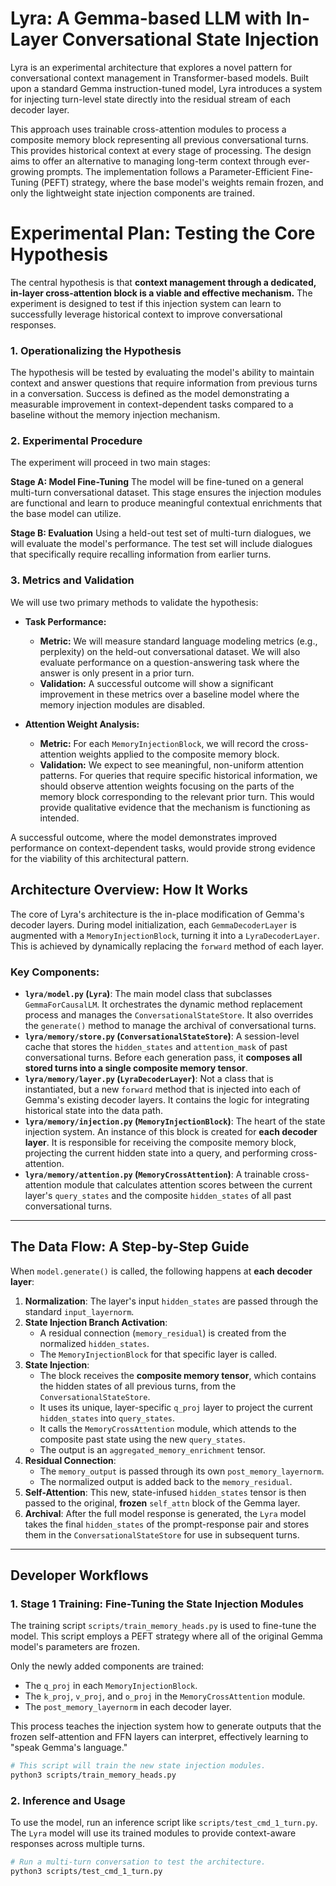 # Lyra: A Gemma-based LLM with In-Layer Conversational State Injection

Lyra is an experimental architecture that explores a novel pattern for conversational context management in Transformer-based models. Built upon a standard Gemma instruction-tuned model, Lyra introduces a system for injecting turn-level state directly into the residual stream of each decoder layer.

This approach uses trainable cross-attention modules to process a composite memory block representing all previous conversational turns. This provides historical context at every stage of processing. The design aims to offer an alternative to managing long-term context through ever-growing prompts. The implementation follows a Parameter-Efficient Fine-Tuning (PEFT) strategy, where the base model's weights remain frozen, and only the lightweight state injection components are trained.

# Experimental Plan: Testing the Core Hypothesis

The central hypothesis is that **context management through a dedicated, in-layer cross-attention block is a viable and effective mechanism.** The experiment is designed to test if this injection system can learn to successfully leverage historical context to improve conversational responses.

### 1. Operationalizing the Hypothesis

The hypothesis will be tested by evaluating the model's ability to maintain context and answer questions that require information from previous turns in a conversation. Success is defined as the model demonstrating a measurable improvement in context-dependent tasks compared to a baseline without the memory injection mechanism.

### 2. Experimental Procedure

The experiment will proceed in two main stages:

**Stage A: Model Fine-Tuning**
The model will be fine-tuned on a general multi-turn conversational dataset. This stage ensures the injection modules are functional and learn to produce meaningful contextual enrichments that the base model can utilize.

**Stage B: Evaluation**
Using a held-out test set of multi-turn dialogues, we will evaluate the model's performance. The test set will include dialogues that specifically require recalling information from earlier turns.

### 3. Metrics and Validation

We will use two primary methods to validate the hypothesis:

*   **Task Performance:**
    *   **Metric:** We will measure standard language modeling metrics (e.g., perplexity) on the held-out conversational dataset. We will also evaluate performance on a question-answering task where the answer is only present in a prior turn.
    *   **Validation:** A successful outcome will show a significant improvement in these metrics over a baseline model where the memory injection modules are disabled.

*   **Attention Weight Analysis:**
    *   **Metric:** For each `MemoryInjectionBlock`, we will record the cross-attention weights applied to the composite memory block.
    *   **Validation:** We expect to see meaningful, non-uniform attention patterns. For queries that require specific historical information, we should observe attention weights focusing on the parts of the memory block corresponding to the relevant prior turn. This would provide qualitative evidence that the mechanism is functioning as intended.

A successful outcome, where the model demonstrates improved performance on context-dependent tasks, would provide strong evidence for the viability of this architectural pattern.

## Architecture Overview: How It Works

The core of Lyra's architecture is the in-place modification of Gemma's decoder layers. During model initialization, each `GemmaDecoderLayer` is augmented with a `MemoryInjectionBlock`, turning it into a `LyraDecoderLayer`. This is achieved by dynamically replacing the `forward` method of each layer.

### Key Components:

-   **`lyra/model.py` (`Lyra`)**: The main model class that subclasses `GemmaForCausalLM`. It orchestrates the dynamic method replacement process and manages the `ConversationalStateStore`. It also overrides the `generate()` method to manage the archival of conversational turns.
-   **`lyra/memory/store.py` (`ConversationalStateStore`)**: A session-level cache that stores the `hidden_states` and `attention_mask` of past conversational turns. Before each generation pass, it **composes all stored turns into a single composite memory tensor**.
-   **`lyra/memory/layer.py` (`LyraDecoderLayer`)**: Not a class that is instantiated, but a new `forward` method that is injected into each of Gemma's existing decoder layers. It contains the logic for integrating historical state into the data path.
-   **`lyra/memory/injection.py` (`MemoryInjectionBlock`)**: The heart of the state injection system. An instance of this block is created for **each decoder layer**. It is responsible for receiving the composite memory block, projecting the current hidden state into a query, and performing cross-attention.
-   **`lyra/memory/attention.py` (`MemoryCrossAttention`)**: A trainable cross-attention module that calculates attention scores between the current layer's `query_states` and the composite `hidden_states` of all past conversational turns.

---

## The Data Flow: A Step-by-Step Guide

When `model.generate()` is called, the following happens at **each decoder layer**:

1.  **Normalization**: The layer's input `hidden_states` are passed through the standard `input_layernorm`.
2.  **State Injection Branch Activation**:
    *   A residual connection (`memory_residual`) is created from the normalized `hidden_states`.
    *   The `MemoryInjectionBlock` for that specific layer is called.
3.  **State Injection**:
    *   The block receives the **composite memory tensor**, which contains the hidden states of all previous turns, from the `ConversationalStateStore`.
    *   It uses its unique, layer-specific `q_proj` layer to project the current `hidden_states` into `query_states`.
    *   It calls the `MemoryCrossAttention` module, which attends to the composite past state using the new `query_states`.
    *   The output is an `aggregated_memory_enrichment` tensor.
4.  **Residual Connection**:
    *   The `memory_output` is passed through its own `post_memory_layernorm`.
    *   The normalized output is added back to the `memory_residual`.
5.  **Self-Attention**: This new, state-infused `hidden_states` tensor is then passed to the original, **frozen** `self_attn` block of the Gemma layer.
6.  **Archival**: After the full model response is generated, the `Lyra` model takes the final `hidden_states` of the prompt-response pair and stores them in the `ConversationalStateStore` for use in subsequent turns.

---

## Developer Workflows

### 1. Stage 1 Training: Fine-Tuning the State Injection Modules

The training script `scripts/train_memory_heads.py` is used to fine-tune the model. This script employs a PEFT strategy where all of the original Gemma model's parameters are frozen.

Only the newly added components are trained:
- The `q_proj` in each `MemoryInjectionBlock`.
- The `k_proj`, `v_proj`, and `o_proj` in the `MemoryCrossAttention` module.
- The `post_memory_layernorm` in each decoder layer.

This process teaches the injection system how to generate outputs that the frozen self-attention and FFN layers can interpret, effectively learning to "speak Gemma's language."

```bash
# This script will train the new state injection modules.
python3 scripts/train_memory_heads.py
```

### 2. Inference and Usage

To use the model, run an inference script like `scripts/test_cmd_1_turn.py`. The `Lyra` model will use its trained modules to provide context-aware responses across multiple turns.

```bash
# Run a multi-turn conversation to test the architecture.
python3 scripts/test_cmd_1_turn.py
```